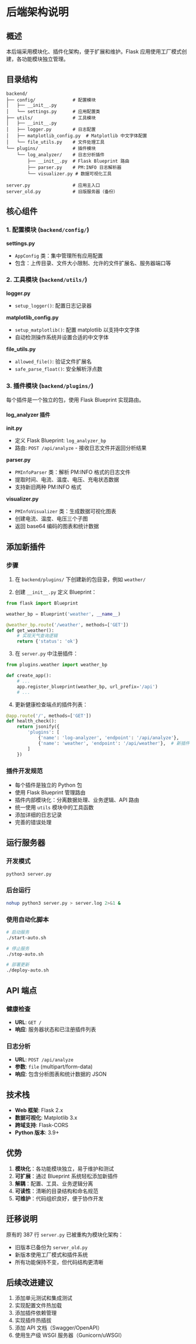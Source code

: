 # 后端架构说明

## 概述

本后端采用模块化、插件化架构，便于扩展和维护。Flask 应用使用工厂模式创建，各功能模块独立管理。

## 目录结构

```
backend/
├── config/              # 配置模块
│   ├── __init__.py
│   └── settings.py      # 应用配置类
├── utils/               # 工具模块
│   ├── __init__.py
│   ├── logger.py        # 日志配置
│   ├── matplotlib_config.py  # Matplotlib 中文字体配置
│   └── file_utils.py    # 文件处理工具
└── plugins/             # 插件模块
    └── log_analyzer/    # 日志分析插件
        ├── __init__.py  # Flask Blueprint 路由
        ├── parser.py    # PM:INFO 日志解析器
        └── visualizer.py # 数据可视化工具

server.py                # 应用主入口
server_old.py            # 旧版服务器（备份）
```

## 核心组件

### 1. 配置模块 (`backend/config/`)

**settings.py**
- `AppConfig` 类：集中管理所有应用配置
- 包含：上传目录、文件大小限制、允许的文件扩展名、服务器端口等

### 2. 工具模块 (`backend/utils/`)

**logger.py**
- `setup_logger()`: 配置日志记录器

**matplotlib_config.py**
- `setup_matplotlib()`: 配置 matplotlib 以支持中文字体
- 自动检测操作系统并设置合适的中文字体

**file_utils.py**
- `allowed_file()`: 验证文件扩展名
- `safe_parse_float()`: 安全解析浮点数

### 3. 插件模块 (`backend/plugins/`)

每个插件是一个独立的包，使用 Flask Blueprint 实现路由。

#### log_analyzer 插件

**__init__.py**
- 定义 Flask Blueprint: `log_analyzer_bp`
- 路由: `POST /api/analyze` - 接收日志文件并返回分析结果

**parser.py**
- `PMInfoParser` 类：解析 PM:INFO 格式的日志文件
- 提取时间、电流、温度、电压、充电状态数据
- 支持新旧两种 PM:INFO 格式

**visualizer.py**
- `PMInfoVisualizer` 类：生成数据可视化图表
- 创建电流、温度、电压三个子图
- 返回 base64 编码的图表和统计数据

## 添加新插件

### 步骤

1. 在 `backend/plugins/` 下创建新的包目录，例如 `weather/`

2. 创建 `__init__.py` 定义 Blueprint：

```python
from flask import Blueprint

weather_bp = Blueprint('weather', __name__)

@weather_bp.route('/weather', methods=['GET'])
def get_weather():
    # 实现天气查询逻辑
    return {'status': 'ok'}
```

3. 在 `server.py` 中注册插件：

```python
from plugins.weather import weather_bp

def create_app():
    # ...
    app.register_blueprint(weather_bp, url_prefix='/api')
    # ...
```

4. 更新健康检查端点的插件列表：

```python
@app.route('/', methods=['GET'])
def health_check():
    return jsonify({
        'plugins': [
            {'name': 'log-analyzer', 'endpoint': '/api/analyze'},
            {'name': 'weather', 'endpoint': '/api/weather'},  # 新插件
        ]
    })
```

### 插件开发规范

- 每个插件是独立的 Python 包
- 使用 Flask Blueprint 管理路由
- 插件内部模块化：分离数据处理、业务逻辑、API 路由
- 统一使用 `utils` 模块中的工具函数
- 添加详细的日志记录
- 完善的错误处理

## 运行服务器

### 开发模式

```bash
python3 server.py
```

### 后台运行

```bash
nohup python3 server.py > server.log 2>&1 &
```

### 使用自动化脚本

```bash
# 启动服务
./start-auto.sh

# 停止服务
./stop-auto.sh

# 部署更新
./deploy-auto.sh
```

## API 端点

### 健康检查
- **URL**: `GET /`
- **响应**: 服务器状态和已注册插件列表

### 日志分析
- **URL**: `POST /api/analyze`
- **参数**: `file` (multipart/form-data)
- **响应**: 包含分析图表和统计数据的 JSON

## 技术栈

- **Web 框架**: Flask 2.x
- **数据可视化**: Matplotlib 3.x
- **跨域支持**: Flask-CORS
- **Python 版本**: 3.9+

## 优势

1. **模块化**：各功能模块独立，易于维护和测试
2. **可扩展**：通过 Blueprint 系统轻松添加新插件
3. **解耦**：配置、工具、业务逻辑分离
4. **可读性**：清晰的目录结构和命名规范
5. **可维护**：代码组织良好，便于协作开发

## 迁移说明

原有的 387 行 `server.py` 已被重构为模块化架构：
- 旧版本已备份为 `server_old.py`
- 新版本使用工厂模式和插件系统
- 所有功能保持不变，但代码结构更清晰

## 后续改进建议

1. 添加单元测试和集成测试
2. 实现配置文件热加载
3. 添加插件依赖管理
4. 实现插件热插拔
5. 添加 API 文档（Swagger/OpenAPI）
6. 使用生产级 WSGI 服务器（Gunicorn/uWSGI）
